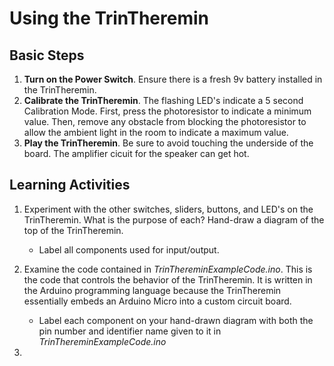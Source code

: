 # Using the TrinTheremin

## Basic Steps
1. **Turn on the Power Switch**. Ensure there is a fresh 9v battery installed in the TrinTheremin.
2. **Calibrate the TrinTheremin**. The flashing LED's indicate a 5 second Calibration Mode.  First, press the photoresistor to indicate a minimum value. Then, remove any obstacle from blocking the photoresistor to allow the ambient light in the room to indicate a maximum value.
3. **Play the TrinTheremin**. Be sure to avoid touching the underside of the board. The amplifier cicuit for the speaker can get hot.

## Learning Activities
1. Experiment with the other switches, sliders, buttons, and LED's on the TrinTheremin. What is the purpose of each? Hand-draw a diagram of the top of the TrinTheremin. 
   - Label all components used for input/output.

2. Examine the code contained in *TrinThereminExampleCode.ino*. This is the code that controls the behavior of the TrinTheremin. It is written in the Arduino programming language because the TrinTheremin essentially embeds an Arduino Micro into a custom circuit board. 
   - Label each component on your hand-drawn diagram with both the pin number and identifier name given to it in *TrinThereminExampleCode.ino*

3. 

